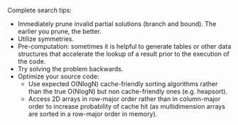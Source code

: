 Complete search tips:
- Immediately prune invalid partial solutions (branch and bound). The earlier you prune, the better.
- Utilize symmetries.
- Pre-computation: sometimes it is helpful to generate tables or other data structures that accelerate the lookup of a result prior to the execution of the code.
- Try solving the problem backwards.
- Optimize your source code:
    - Use expected O(NlogN) cache-friendly sorting algorithms rather than the true O(NlogN) but non cache-friendly ones (e.g. heapsort).
    - Access 2D arrays in row-major order rather than in column-major order to increase probability of cache hit (as multidimension arrays are sorted in a row-major order in memory).